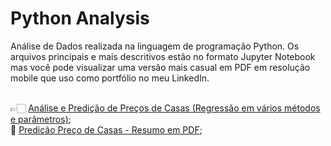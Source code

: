 # Python Analysis
<p>Análise de Dados realizada na linguagem de programação Python. Os arquivos principais e mais descritivos estão no formato Jupyter Notebook mas você pode visualizar uma versão mais casual em PDF em resolução mobile que uso como portfólio no meu LinkedIn.</p>
<br>
👉🏻 <a href="https://github.com/Rebeque/Python-Analysis/blob/main/Pre%C3%A7o%20de%20Casas%20-%20T%C3%A9cnicas%20de%20Regress%C3%A3o%20Avan%C3%A7adas%20-%20Kaggle.ipynb">Análise e Predição de Preços de Casas (Regressão em vários métodos e parâmetros)</a>;<br>
👀 <a href="https://github.com/Rebeque/LinkedIn-Posts-PDF/blob/main/Primeiro%20Modelo%20de%20Machine%20Learning%20Kaggle%20Casas.pdf">Predição Preço de Casas - Resumo em PDF</a>;
